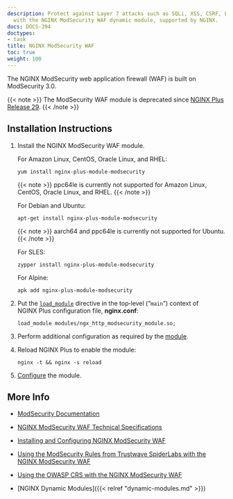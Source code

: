 ```yaml
---
description: Protect against Layer 7 attacks such as SQLi, XSS, CSRF, LFI, and RFI,
  with the NGINX ModSecurity WAF dynamic module, supported by NGINX.
docs: DOCS-394
doctypes:
- task
title: NGINX ModSecurity WAF
toc: true
weight: 100
---
```


The NGINX ModSecurity web application firewall (WAF) is built on ModSecurity 3.0.

 {{< note >}} The ModSecurity WAF module is deprecated since <a href="../../../releases/#r29">NGINX Plus Release 29</a>. {{< /note >}}


<span id="install"></span>
## Installation Instructions

1. Install the NGINX ModSecurity WAF module.

   For Amazon Linux, CentOS, Oracle Linux, and RHEL:
   
   ```shell
   yum install nginx-plus-module-modsecurity
   ```

   {{< note >}} ppc64le is currently not supported for Amazon Linux, CentOS, Oracle Linux, and RHEL. {{< /note >}}

   For Debian and Ubuntu:
   
   ```shell
   apt-get install nginx-plus-module-modsecurity
   ```

   {{< note >}} aarch64 and ppc64le is currently not supported for Ubuntu.{{< /note >}}

   For SLES:
   
   ```shell
   zypper install nginx-plus-module-modsecurity
   ```

   For Alpine:

   ```shell
   apk add nginx-plus-module-modsecurity
   ```

2. Put the [`load_module`](https://nginx.org/en/docs/ngx_core_module.html#load_module) directive in the top‑level (“`main`”) context of NGINX Plus configuration file, **nginx.conf**:

   ```nginx
   load_module modules/ngx_http_modsecurity_module.so;
   ```

3. Perform additional configuration as required by the [module](https://github.com/SpiderLabs/ModSecurity/wiki/Reference-Manual).

4. Reload NGINX Plus to enable the module:

   ```shell
   nginx -t && nginx -s reload
   ```

5. [Configure](https://docs.nginx.com/nginx-waf/admin-guide/nginx-plus-modsecurity-waf-installation-logging/) the module.

<span id="info"></span>
## More Info

* [ModSecurity Documentation](https://github.com/SpiderLabs/ModSecurity/wiki)

* [NGINX ModSecurity WAF Technical Specifications](https://docs.nginx.com/nginx-waf/technical-specs/)

* [Installing and Configuring NGINX ModSecurity WAF](https://docs.nginx.com/nginx-waf/admin-guide/nginx-plus-modsecurity-waf-installation-logging/)

* [Using the ModSecurity Rules from Trustwave SpiderLabs with the NGINX ModSecurity WAF](https://docs.nginx.com/nginx-waf/admin-guide/nginx-plus-modsecurity-waf-trustwave-spiderlabs-rules/)

* [Using the OWASP CRS with the NGINX ModSecurity WAF](https://docs.nginx.com/nginx-waf/admin-guide/nginx-plus-modsecurity-waf-owasp-crs/)

* [NGINX Dynamic Modules]({{< relref "dynamic-modules.md" >}})
